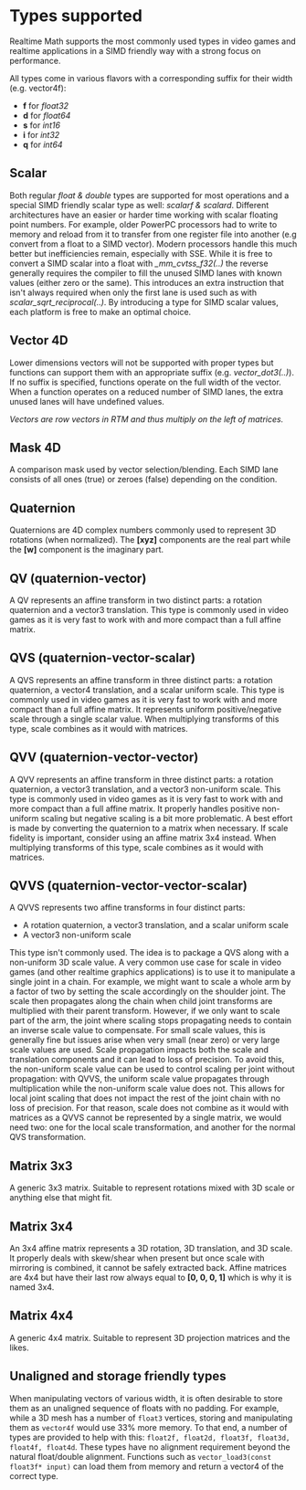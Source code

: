 # Types supported

Realtime Math supports the most commonly used types in video games and realtime applications in a SIMD friendly way with a strong focus on performance.

All types come in various flavors with a corresponding suffix for their width (e.g. vector4f):

*  **f** for *float32*
*  **d** for *float64*
*  **s** for *int16*
*  **i** for *int32*
*  **q** for *int64*

## Scalar

Both regular *float & double* types are supported for most operations and a special SIMD friendly scalar type as well: *scalarf & scalard*. Different architectures have an easier or harder time working with scalar floating point numbers. For example, older PowerPC processors had to write to memory and reload from it to transfer from one register file into another (e.g convert from a float to a SIMD vector). Modern processors handle this much better but inefficiencies remain, especially with SSE. While it is free to convert a SIMD scalar into a float with *_mm_cvtss_f32(..)* the reverse generally requires the compiler to fill the unused SIMD lanes with known values (either zero or the same). This introduces an extra instruction that isn't always required when only the first lane is used such as with *scalar_sqrt_reciprocal(..)*. By introducing a type for SIMD scalar values, each platform is free to make an optimal choice.

## Vector 4D

Lower dimensions vectors will not be supported with proper types but functions can support them with an appropriate suffix (e.g. *vector_dot3(..)*). If no suffix is specified, functions operate on the full width of the vector. When a function operates on a reduced number of SIMD lanes, the extra unused lanes will have undefined values.

*Vectors are row vectors in RTM and thus multiply on the left of matrices.*

## Mask 4D

A comparison mask used by vector selection/blending. Each SIMD lane consists of all ones (true) or zeroes (false) depending on the condition.

## Quaternion

Quaternions are 4D complex numbers commonly used to represent 3D rotations (when normalized). The **[xyz]** components are the real part while the **[w]** component is the imaginary part.

## QV (quaternion-vector)

A QV represents an affine transform in two distinct parts: a rotation quaternion and a vector3 translation. This type is commonly used in video games as it is very fast to work with and more compact than a full affine matrix.

## QVS (quaternion-vector-scalar)

A QVS represents an affine transform in three distinct parts: a rotation quaternion, a vector4 translation, and a scalar uniform scale. This type is commonly used in video games as it is very fast to work with and more compact than a full affine matrix. It represents uniform positive/negative scale through a single scalar value. When multiplying transforms of this type, scale combines as it would with matrices.

## QVV (quaternion-vector-vector)

A QVV represents an affine transform in three distinct parts: a rotation quaternion, a vector3 translation, and a vector3 non-uniform scale. This type is commonly used in video games as it is very fast to work with and more compact than a full affine matrix. It properly handles positive non-uniform scaling but negative scaling is a bit more problematic. A best effort is made by converting the quaternion to a matrix when necessary. If scale fidelity is important, consider using an affine matrix 3x4 instead. When multiplying transforms of this type, scale combines as it would with matrices.

## QVVS (quaternion-vector-vector-scalar)

A QVVS represents two affine transforms in four distinct parts:
*  A rotation quaternion, a vector3 translation, and a scalar uniform scale
*  A vector3 non-uniform scale

This type isn't commonly used. The idea is to package a QVS along with a non-uniform 3D scale value. A very common use case for scale in video games (and other realtime graphics applications) is to use it to manipulate a single joint in a chain. For example, we might want to scale a whole arm by a factor of two by setting the scale accordingly on the shoulder joint. The scale then propagates along the chain when child joint transforms are multiplied with their parent transform. However, if we only want to scale part of the arm, the joint where scaling stops propagating needs to contain an inverse scale value to compensate. For small scale values, this is generally fine but issues arise when very small (near zero) or very large scale values are used. Scale propagation impacts both the scale and translation components and it can lead to loss of precision. To avoid this, the non-uniform scale value can be used to control scaling per joint without propagation: with QVVS, the uniform scale value propagates through multiplication while the non-uniform scale value does not. This allows for local joint scaling that does not impact the rest of the joint chain with no loss of precision. For that reason, scale does not combine as it would with matrices as a QVVS cannot be represented by a single matrix, we would need two: one for the local scale transformation, and another for the normal QVS transformation.

## Matrix 3x3

A generic 3x3 matrix. Suitable to represent rotations mixed with 3D scale or anything else that might fit.

## Matrix 3x4

An 3x4 affine matrix represents a 3D rotation, 3D translation, and 3D scale. It properly deals with skew/shear when present but once scale with mirroring is combined, it cannot be safely extracted back. Affine matrices are 4x4 but have their last row always equal to **[0, 0, 0, 1]** which is why it is named 3x4.

## Matrix 4x4

A generic 4x4 matrix. Suitable to represent 3D projection matrices and the likes.

## Unaligned and storage friendly types

When manipulating vectors of various width, it is often desirable to store them as an unaligned sequence of floats with no padding. For example, while a 3D mesh has a number of `float3` vertices, storing and manipulating them as `vector4f` would use 33% more memory. To that end, a number of types are provided to help with this: `float2f, float2d, float3f, float3d, float4f, float4d`. These types have no alignment requirement beyond the natural float/double alignment. Functions such as `vector_load3(const float3f* input)` can load them from memory and return a vector4 of the correct type.
